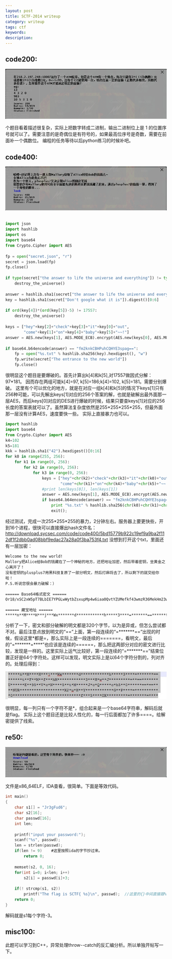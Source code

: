 ```yaml
---
layout: post
title: SCTF-2014 writeup
category: writeup
tags: ctf
keywords: 
description: 
---
```


## code200: 

![code200](/public/img/2014-12-10-SCTF-2014_writeup-1.jpg)

个题目看着描述很复杂，实际上把数字转成二进制，输出二进制位上是 1 的位置序号就可以了。需要注意的是奇偶位是有符号的，如果最高位序号是奇数，需要在前面补一个偶数位。
编程的任务等待以后python练习的时候补吧。

## code400:

![code400](/public/img/2014-12-10-SCTF-2014_writeup-2.jpg)

```python

import json
import hashlib
import os
import base64
from Crypto.Cipher import AES
 
fp = open("secret.json", "r")
secret = json.load(fp)
fp.close()
 
if type(secret["the answer to life the universe and everything"]) != type(u"77"):
    destroy_the_universe()
 
answer = hashlib.sha1(secret["the answer to life the universe and everything"]).hexdigest()[0:16]
key = hashlib.sha1(secret["Don't google what it is"]).digest()[0:6]
 
if ord(key[4])*(ord(key[5])-5) != 17557:
    destroy_the_universe()
 
keys = ["hey"+key[2]+"check"+key[3]+"it"+key[0]+"out", 
        "come"+key[1]+"on"+key[4]+"baby"+key[5]+"~~!"]
answer = AES.new(keys[1], AES.MODE_ECB).encrypt(AES.new(keys[0], AES.MODE_ECB).encrypt(answer))
 
if base64.b64encode(answer) == "fm2knkCBHPuhCQHYE3spag==":
    fp = open("%s.txt" % hashlib.sha256(key).hexdigest(), "w")
    fp.write(secret["The entrance to the new world"])
    fp.close()
```
很明显这个题目是要爆破的。首先计算出k[4]和k[5],对17557做因式分解：97\*181。
因而存在两组可能k[4]=97, k[5]=186;k[4]=102, k[5]=181。需要分别爆破。
这里有个可以优化的地方，就是在对应一组k[4]和k[5]的情况下keys[1]只有256种可能，可以先解出keys[1]对应的256个答案的解，也就是破解出最外面那一层AES，而后keys[0]对应的DES进行爆破的时候，结果只要查keys[1]对应的256长度的答案表就可以了。虽然算法复杂度依然是255\*255*255\*255，但最外面那一层没有计算AES，速度要快一些。
实际上直接暴力也可以。

```python
import hashlib
import base64
from Crypto.Cipher import AES
k4=102
k5=181
kkk = hashlib.sha1("42").hexdigest()[0:16]
for k0 in range(255, 256):
    for k1 in range(0, 256):
        for k2 in range(0, 256):
            for k3 in range(0, 256):
                keys = ["hey"+chr(k2)+"check"+chr(k3)+"it"+chr(k0)+"out",
                        "come"+chr(k1)+"on"+chr(k4)+"baby"+chr(k5)+"~~!"]
                #print len(keys[0]), len(keys[1])
                answer = AES.new(keys[1], AES.MODE_ECB).encrypt(AES.new(keys[0], AES.MODE_ECB).encrypt(kkk))
                if base64.b64encode(answer) == "fm2knkCBHPuhCQHYE3spag==":
                    print "%s.txt" % hashlib.sha256(chr(k0)+chr(k1)+chr(k2)+chr(k3)+chr(k4)+chr(k5)).hexdigest()
                    exit();
```
经过测试，完成一次255\*255\*255的暴力，2分钟左右。服务器上要更快些，开到16个进程，很快可以直接爆出hash文件名：http://download.sycsec.com/code/code400/5bd15779b922c19ef9a9ba2f112df1f2dbb0ad08bbf9edac27a28a0f3ba753f4.txt
没想到打开这个txt，里面还有一层加密：

```
Welcome to the new world!
Mallory把Alice给Bob的钱藏在了一个神秘的地方，还把地址加密，然后带着密钥，坐黄金之心离开了！
没有密钥的plusplus7用黑科技复原了一部分明文，然后打麻将去了，所以剩下的就交给你啦！
P.S.听说您很会暴力破解：）
 
====== Base64格式密文 ======
Or18/xSC2xW5pT7BLbIE7YPGLwWytbZsxupMp4w6iaa0QvtYZUMefkf43wmzR36MekHm23wgI4buIJLGk7m7gTq9fP8UgtsVuaU+wS2yBO2Dxi8FsrW2bMbqTKeMOommtEL7WGVDHn5H+N8Js0d+jHpB5tt8ICOG7iCSxpO5u4E6vXz/FILbFbmlPsEtsgTtg8YvBbK1tmzG6kynjDqJprRC+1hlQx5+R/jfCbNHfox6QebbfCAjhu4gksaTubuBOr18/xSC2xW5pT7BLbIE7YPGLwWytbZsxupMp4w6iaa0QvtYZUMefkf43wmzR36MekHm23wgI4buIJLGk7m7gTq9fP8UgtsVuaU+wS2yBO2Dxi8FsrW2bMbqTKeMOommtEL7WGVDHn5H+N8Js0d+jHpB5tt8ICOG7iCSxpO5u4E=
 
====== 藏宝地址 ======
*****n**M****H***j***Wx*******d************h*****3****=*******==******t**F**M**f***hM************3***H*w**J*********=**==*******U******E**95**V*c*N****5**t*M*****J*c*Q*****c*h5**0******==*==****NUR*******************X2*u*H**Y************G**P****=***********0*****************************f***5****OX*********=*******=****

```
分析了一下，密文和部分破解的明文都是320个字节，以为是异或，但怎么尝试都不对。最后注意点放到明文的“==”上面，第一段连续的“=\*\*\*\*\*\*\*==”出现的时候，假设这里\*都是=，那么实际上是一段连续的=======，看明文，最后的“=\*\*\*\*\*\*\*=\*\*\*\*”也应该是连续的======，那么把这两部分对应的密文进行比较，发现是一样的。这里实际上运气比较好，第一段连续的“=\*\*\*\*\*\*\*==”结束位置正好是64个字符处。这样可以发现，明文实际上是以64个字符分割的，列对齐的。处理后得到：

![code400](/public/img/2014-12-10-SCTF-2014_writeup-3.jpg)

很明显，每一列只有一个字符不是\*，组合起来是一个base64字符串，解码后就是flag。
实际上这个题目还是比较人性化的，每一行后面都加了许多====。给解密提供了线索。


## re50:

![re50](/public/img/2014-12-10-SCTF-2014_writeup-4.jpg)

文件是x86_64ELF，IDA查看，很简单。下面是等效代码。

```c
int main()
{
    char s1[] = "Jr3gFud6";
    char s2[16];
    char passwd[16];
    int len;

    printf("input your password:");
    scanf("%s", passwd);
    len = strlen(passwd);
    if(len != 9)    #这里按照ida的字节抄过来。
        return 0;

    memset(s2, 0, 16);
    for(int i=0; i<len; i++)
        s2[i] = passwd[i]+3;

    if(! strcmp(s1, s2))
        printf("The flag is SCTF{ %s}\n", passwd);	//这里的{}中间直接跟%的情况会被github当成错误的yaml语法，从而导致整篇文章格式错误。没有想到好的方法解决，所以只能在{和%之间留一个空格。
    return 0;
}
```

解码就是s1每个字符-3。


## misc100:
此题可以学习到C++，异常处理throw--catch的反汇编分析。所以单独开帖写一下。